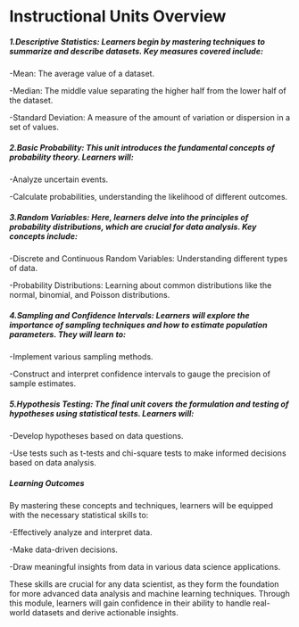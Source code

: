 # Instructional Units Overview

##### 1.Descriptive Statistics: Learners begin by mastering techniques to summarize and describe datasets. Key measures covered include:
-Mean: The average value of a dataset.

-Median: The middle value separating the higher half from the lower half of the dataset.

-Standard Deviation: A measure of the amount of variation or dispersion in a set of values.

##### 2.Basic Probability: This unit introduces the fundamental concepts of probability theory. Learners will:
-Analyze uncertain events.

-Calculate probabilities, understanding the likelihood of different outcomes.

##### 3.Random Variables: Here, learners delve into the principles of probability distributions, which are crucial for data analysis. Key concepts include:
-Discrete and Continuous Random Variables: Understanding different types of data.

-Probability Distributions: Learning about common distributions like the normal, binomial, and Poisson distributions.

##### 4.Sampling and Confidence Intervals: Learners will explore the importance of sampling techniques and how to estimate population parameters. They will learn to:
-Implement various sampling methods.

-Construct and interpret confidence intervals to gauge the precision of sample estimates.

##### 5.Hypothesis Testing: The final unit covers the formulation and testing of hypotheses using statistical tests. Learners will:

-Develop hypotheses based on data questions.

-Use tests such as t-tests and chi-square tests to make informed decisions based on data analysis.

##### Learning Outcomes

By mastering these concepts and techniques, learners will be equipped with the necessary statistical skills to:

-Effectively analyze and interpret data.

-Make data-driven decisions.

-Draw meaningful insights from data in various data science applications.

These skills are crucial for any data scientist, as they form the foundation for more advanced data analysis and machine learning techniques. Through this module, learners will gain confidence in their ability to handle real-world datasets and derive actionable insights.




